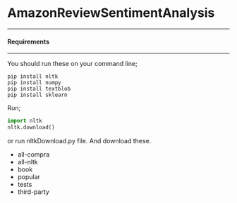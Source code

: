# AmazonReviewSentimentAnalysis
___
####  Requirements
___

You should run these on your command line;
```
pip install nltk
pip install numpy
pip install textblob
pip install sklearn
```
Run;
```python
import nltk
nltk.download()
```
or run nltkDownload.py file. And download these.
* all-compra
* all-nltk
* book
* popular
* tests
* third-party

